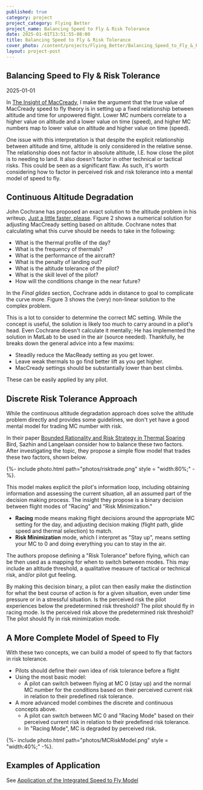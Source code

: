 ```yaml
---
published: true
category: project
project_category: Flying Better
project_name: Balancing Speed to Fly & Risk Tolerance
date: 2025-01-01T13:51:55-08:00
title: Balancing Speed to Fly & Risk Tolerance
cover_photo: /content/projects/Flying_Better/Balancing_Speed_to_Fly_&_Risk_Tolerance/photos/cover_photo.jpg
layout: project-post
---
```


## Balancing Speed to Fly & Risk Tolerance
2025-01-01

In [The Insight of MacCready](/content/projects/Flying_Better/The_Insight_of_MacCready_Speed_to_Fly/The_Insight_of_MacCready_Speed_to_Fly), I make the argument that the true value of MacCready speed to fly theory is in setting up a fixed relationship between altitude and time for unpowered flight. Lower MC numbers correlate to a higher value on altitude and a lower value on time (speed), and higher MC numbers map to lower value on altitude and higher value on time (speed). 

One issue with this interpretation is that despite the explicit relationship between altitude and time, altitude is only considered in the relative sense. The relationship does not factor in absolute altitude, I.E. how close the pilot is to needing to land. It also doesn't factor in other technical or tactical risks. This could be seen as a significant flaw. As such, it's worth considering how to factor in perceived risk and risk tolerance into a mental model of speed to fly. 

## Continuous Altitude Degradation

John Cochrane has proposed an exact solution to the altitude problem in his writeup, [Just a little faster, please](https://static1.squarespace.com/static/581f5f9129687f6b1d73b1e8/t/58c39a0320099e3e84c4dd3e/1489213957260/FlyingFaster.pdf). Figure 2 shows a numerical solution for adjusting MacCready setting based on altitude. Cochrane notes that calculating what this curve should be needs to take in the following: 

* What is the thermal profile of the day?
* What is the frequency of thermals?
* What is the performance of the aircraft?
* What is the penalty of landing out?
* What is the altitude tolerance of the pilot?
* What is the skill level of the pilot?
* How will the conditions change in the near future?

In the *Final glides* section, Cochrane adds in distance to goal to complicate the curve more.  Figure 3 shows the (very) non-linear solution to the complex problem. 

This is a lot to consider to determine the correct MC setting. While the concept is useful, the solution is likely too much to carry around in a pilot's head. Even Cochrane doesn't calculate it mentally; He has implemented the solution in MatLab to be used in the air (source needed). Thankfully, he breaks down the general advice into a few maxims:

* Steadily reduce the MacReady setting as you get lower.
* Leave weak thermals to go find better lift as you get higher.
* MacCready settings should be substantially lower than best climbs.

These can be easily applied by any pilot. 

## Discrete Risk Tolerance Approach

While the continuous altitude degradation approach does solve the altitude problem directly and provides some guidelines, we don't yet have a good mental model for trading MC number with risk. 

In their paper [Bounded Rationality and Risk Strategy in Thermal Soaring](https://chessintheair.com/wp-content/uploads/2018/08/BirSaz18.pdf) Bird, Sazhin and Langelaan consider how to balance these two factors. After investigating the topic, they propose a simple flow model that trades these two factors, shown below. 

{%- include photo.html 
    path="photos/risktrade.png"
    style = "width:80%;"
-%}.

This model makes explicit the pilot's information loop, including obtaining information and assessing the current situation, all an assumed part of the decision making process. The insight they propose is a binary decision between flight modes of "Racing" and "Risk Minimization." 

* **Racing** mode means making flight decisions around the appropriate MC setting for the day, and adjusting decision making (flight path, glide speed and thermal selection) to match.
* **Risk Minimization** mode, which I interpret as "Stay up", means setting your MC to 0 and doing everything you can to stay in the air. 

The authors propose defining a "Risk Tolerance" before flying, which can be then used as a mapping for when to switch between modes. This may include an altitude threshold, a qualitative measure of tactical or technical risk, and/or pilot gut feeling. 

By making this decision binary, a pilot can then easily make the distinction for what the best course of action is for a given situation, even under time pressure or in a stressful situation. Is the perceived risk the pilot experiences below the predetermined risk threshold? The pilot should fly in racing mode. Is the perceived risk above the predetermined risk threshold? The pilot should fly in risk minimization mode. 

## A More Complete Model of Speed to Fly

With these two concepts, we can build a model of speed to fly that factors in risk tolerance. 
* Pilots should define their own idea of risk tolerance before a flight
* Using the most basic model:
	* A pilot can switch between flying at MC 0 (stay up) and the normal MC number for the conditions based on their perceived current risk in relation to their predefined risk tolerance.
* A more advanced model combines the discrete and continuous concepts above. 
	* A pilot can switch between MC 0 and "Racing Mode" based on their perceived current risk in relation to their predefined risk tolerance.
	* In "Racing Mode", MC is degraded by perceived risk.

{%- include photo.html 
    path="photos/MCRiskModel.png"
    style = "width:40%;"
-%}.

## Examples of Application 

See [Application of the Integrated Speed to Fly Model](/content/projects/Flying_Better/Application_of_the_Integrated_Speed_to_Fly_Model/Application_of_the_Integrated_Speed_to_Fly_Model.html)


